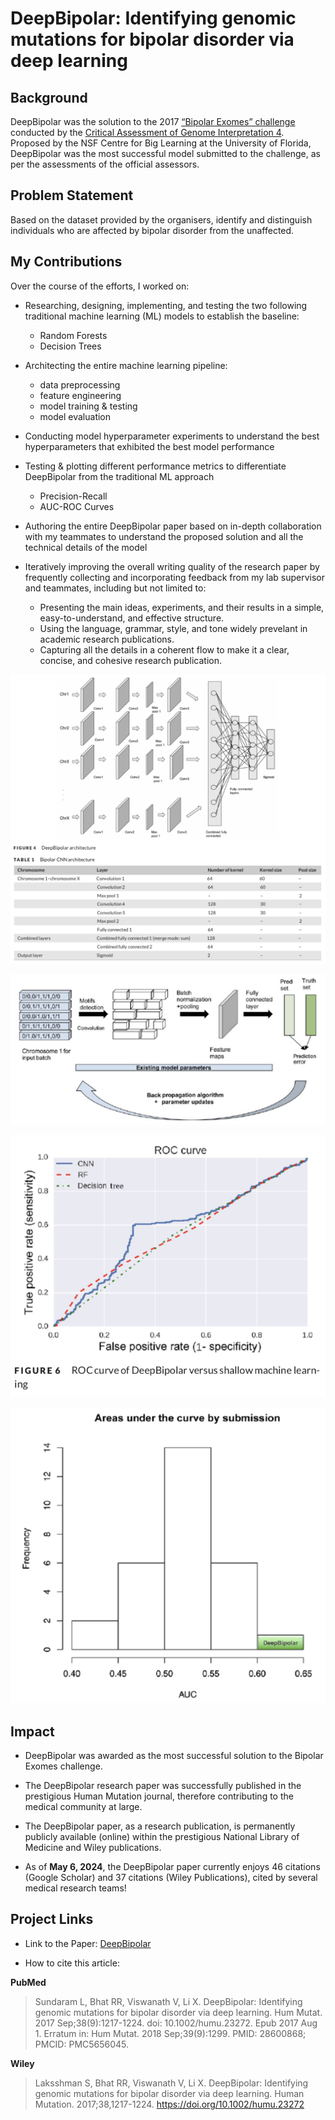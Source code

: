 # **DeepBipolar**: Identifying genomic mutations for bipolar disorder via deep learning

## Background

DeepBipolar was the solution to the 2017 [“Bipolar Exomes” challenge](http://www.genomeinterpretation.org/cagi4-bipolar.html) conducted by the [Critical Assessment of Genome Interpretation 4](http://www.genomeinterpretation.org/cagi4-challenge.html). Proposed by the NSF Centre for Big Learning at the University of Florida, DeepBipolar was the most successful model submitted to the challenge, as per the assessments of the official assessors.



## Problem Statement

Based on the dataset provided by the organisers, identify and distinguish individuals who are affected by bipolar disorder from the unaffected.



## My Contributions

Over the course of the efforts, I worked on:

* Researching, designing, implementing, and testing the two following traditional machine learning (ML) models to establish the baseline:
  * Random Forests
  * Decision Trees 


* Architecting the entire machine learning pipeline:
  * data preprocessing 
  * feature engineering 
  * model training & testing
  * model evaluation


* Conducting model hyperparameter experiments to understand the best hyperparameters that exhibited the best model performance


* Testing & plotting different performance metrics to differentiate DeepBipolar from the traditional ML approach
  * Precision-Recall
  * AUC-ROC Curves 


* Authoring the entire DeepBipolar paper based on in-depth collaboration with my teammates to understand the proposed solution and all the technical details of the model


* Iteratively improving the overall writing quality of the research paper by frequently collecting and incorporating feedback from my lab supervisor and teammates, including but not limited to:

  * Presenting the main ideas, experiments, and their results in a simple, easy-to-understand, and effective structure.
  * Using the language, grammar, style, and tone widely prevelant in academic research publications.
  * Capturing all the details in a coherent flow to make it a clear, concise, and cohesive research publication.

![deepbipolar-arch](images/Image1.jpg) 

![deepbipolar-training](images/Image2.jpg)  

![deepbipolar-metrics](images/Image3.jpg)  

![deepbipolar-graphs](images/Image4.jpg)


## Impact

* DeepBipolar was awarded as the most successful solution to the Bipolar Exomes challenge.

* The DeepBipolar research paper was successfully published in the prestigious Human Mutation journal, therefore contributing to the medical community at large.

* The DeepBipolar paper, as a research publication, is permanently publicly available (online) within the prestigious National Library of Medicine and Wiley publications.

* As of **May 6, 2024**, the DeepBipolar paper currently enjoys 46 citations (Google Scholar) and 37 citations (Wiley Publications), cited by several medical research teams!


## Project Links

- Link to the Paper: [DeepBipolar](https://www.ncbi.nlm.nih.gov/pmc/articles/PMC5656045/)

- How to cite this article:

**PubMed**

> Sundaram L, Bhat RR, Viswanath V, Li X. DeepBipolar: Identifying genomic mutations for bipolar disorder via deep learning. Hum Mutat. 2017 Sep;38(9):1217-1224. doi: 10.1002/humu.23272. Epub 2017 Aug 1. Erratum in: Hum Mutat. 2018 Sep;39(9):1299. PMID: 28600868; PMCID: PMC5656045.

**Wiley**

> Laksshman S, Bhat RR, Viswanath V, Li X. DeepBipolar: Identifying genomic mutations for bipolar disorder via deep learning. Human Mutation. 2017;38,1217-1224. https://doi.org/10.1002/humu.23272
